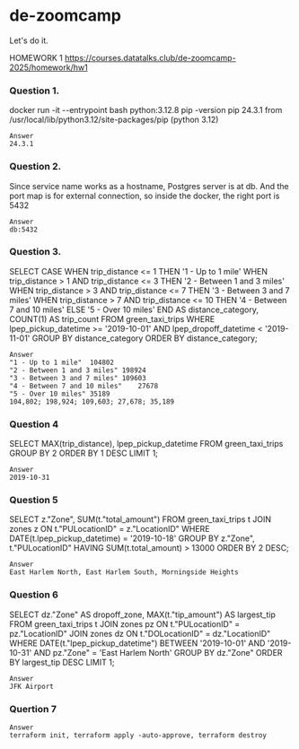 # de-zoomcamp
Let's do it.

HOMEWORK 1 
https://courses.datatalks.club/de-zoomcamp-2025/homework/hw1

### Question 1.
docker run -it --entrypoint bash python:3.12.8
pip -version
pip 24.3.1 from /usr/local/lib/python3.12/site-packages/pip (python 3.12)

    Answer
    24.3.1

### Question 2.
Since service name works as a hostname, Postgres server is at db.
And the port map is for external connection, so inside the docker, the right port is 5432

    Answer
    db:5432 

### Question 3.
SELECT 
    CASE 
        WHEN trip_distance <= 1 THEN '1 - Up to 1 mile'
        WHEN trip_distance > 1 AND trip_distance <= 3 THEN '2 - Between 1 and 3 miles'
        WHEN trip_distance > 3 AND trip_distance <= 7 THEN '3 - Between 3 and 7 miles'
        WHEN trip_distance > 7 AND trip_distance <= 10 THEN '4 - Between 7 and 10 miles'
        ELSE '5 - Over 10 miles'
    END AS distance_category,
    COUNT(1) AS trip_count
FROM green_taxi_trips
WHERE 
    lpep_pickup_datetime >= '2019-10-01'
    AND lpep_dropoff_datetime < '2019-11-01'
GROUP BY distance_category
ORDER BY distance_category;

    Answer
    "1 - Up to 1 mile"	104802
    "2 - Between 1 and 3 miles"	198924
    "3 - Between 3 and 7 miles"	109603
    "4 - Between 7 and 10 miles"	27678
    "5 - Over 10 miles"	35189   
    104,802; 198,924; 109,603; 27,678; 35,189

### Question 4
SELECT MAX(trip_distance), lpep_pickup_datetime
FROM green_taxi_trips
GROUP BY 2
ORDER BY 1 DESC
LIMIT 1;
    
    Answer
    2019-10-31

### Question 5
SELECT z."Zone", SUM(t."total_amount")
FROM green_taxi_trips t
JOIN zones z
ON t."PULocationID" = z."LocationID"
WHERE 
    DATE(t.lpep_pickup_datetime) = '2019-10-18'
GROUP BY 
    z."Zone", t."PULocationID"
HAVING SUM(t.total_amount) > 13000
ORDER BY 
    2 DESC;

    Answer
    East Harlem North, East Harlem South, Morningside Heights

### Question 6
SELECT dz."Zone" AS dropoff_zone, MAX(t."tip_amount") AS largest_tip
FROM green_taxi_trips t
JOIN zones pz ON t."PULocationID" = pz."LocationID"
JOIN zones dz ON t."DOLocationID" = dz."LocationID"
WHERE 
    DATE(t."lpep_pickup_datetime") BETWEEN '2019-10-01' AND '2019-10-31'
    AND pz."Zone" = 'East Harlem North'
GROUP BY dz."Zone"
ORDER BY largest_tip DESC
LIMIT 1;

    Answer
    JFK Airport

### Quertion 7

    Answer
    terraform init, terraform apply -auto-approve, terraform destroy